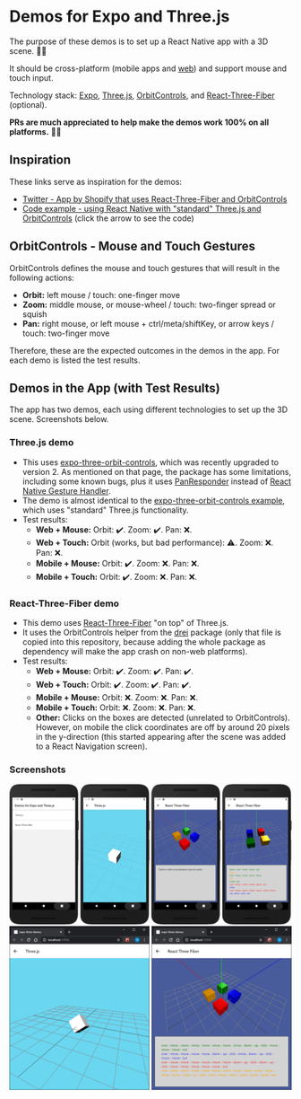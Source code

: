 # Demos for Expo and Three.js

The purpose of these demos is to set up a React Native app with a 3D scene. 🧊🚀

It should be cross-platform (mobile apps and [web](https://github.com/necolas/react-native-web)) and support mouse and touch input.

Technology stack: [Expo](https://expo.io/), [Three.js](https://threejs.org/), [OrbitControls](https://threejs.org/docs/#examples/en/controls/OrbitControls), and [React-Three-Fiber](https://github.com/react-spring/react-three-fiber) (optional).

**PRs are much appreciated to help make the demos work 100% on all platforms.** 💪😊

## Inspiration

These links serve as inspiration for the demos:
- [Twitter - App by Shopify that uses React-Three-Fiber and OrbitControls](https://twitter.com/jmwind/status/1255101384338391040)
- [Code example - using React Native with "standard" Three.js and OrbitControls](https://github.com/expo/expo/issues/7502#issuecomment-606389791) (click the arrow to see the code)

## OrbitControls - Mouse and Touch Gestures

OrbitControls defines the mouse and touch gestures that will result in the following actions:
 
- **Orbit:** left mouse / touch: one-finger move
- **Zoom:** middle mouse, or mouse-wheel / touch: two-finger spread or squish
- **Pan:** right mouse, or left mouse + ctrl/meta/shiftKey, or arrow keys / touch: two-finger move

Therefore, these are the expected outcomes in the demos in the app. For each demo is listed the test results.

## Demos in the App (with Test Results)

The app has two demos, each using different technologies to set up the 3D scene. Screenshots below.

### Three.js demo

- This uses [expo-three-orbit-controls](https://github.com/EvanBacon/expo-three-orbit-controls), which was recently upgraded to version 2. As mentioned on that page, the package has some limitations, including some known bugs, plus it uses [PanResponder](https://reactnative.dev/docs/panresponder) instead of [React Native Gesture Handler](https://docs.swmansion.com/react-native-gesture-handler/).
- The demo is almost identical to the [expo-three-orbit-controls example](https://github.com/EvanBacon/expo-three-orbit-controls/tree/master/example), which uses "standard" Three.js functionality.
- Test results:
    - **Web + Mouse:** Orbit: ✔️. Zoom: ✔️. Pan: ❌.
    - **Web + Touch:** Orbit (works, but bad performance): ⚠️. Zoom: ❌. Pan: ❌.
    - **Mobile + Mouse:** Orbit: ✔️. Zoom: ❌. Pan: ❌.
    - **Mobile + Touch:** Orbit: ✔️. Zoom: ❌. Pan: ❌.

### React-Three-Fiber demo

- This demo uses [React-Three-Fiber](https://github.com/react-spring/react-three-fiber) "on top" of Three.js.
- It uses the OrbitControls helper from the [drei](https://github.com/react-spring/drei) package (only that file is copied into this repository, because adding the whole package as dependency will make the app crash on non-web platforms).
- Test results:
    - **Web + Mouse:** Orbit: ✔️. Zoom: ✔️. Pan: ✔️.
    - **Web + Touch:** Orbit: ✔️. Zoom: ✔️. Pan: ✔️.
    - **Mobile + Mouse:** Orbit: ❌. Zoom: ❌. Pan: ❌.
    - **Mobile + Touch:** Orbit: ❌. Zoom: ❌. Pan: ❌.
    - **Other:** Clicks on the boxes are detected (unrelated to OrbitControls). However, on mobile the click coordinates are off by around 20 pixels in the y-direction (this started appearing after the scene was added to a React Navigation screen).

### Screenshots

![Screenshots on mobile](/screenshots-mobile.png?raw=true "Screenshots on mobile")
![Screenshots on web](/screenshots-web.png?raw=true "Screenshots on web")